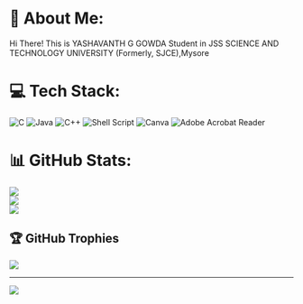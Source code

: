 # 💫 About Me:
Hi There! This is YASHAVANTH G GOWDA
Student in JSS SCIENCE AND TECHNOLOGY UNIVERSITY (Formerly, SJCE),Mysore


# 💻 Tech Stack:
![C](https://img.shields.io/badge/c-%2300599C.svg?style=for-the-badge&logo=c&logoColor=white) ![Java](https://img.shields.io/badge/java-%23ED8B00.svg?style=for-the-badge&logo=openjdk&logoColor=white) ![C++](https://img.shields.io/badge/c++-%2300599C.svg?style=for-the-badge&logo=c%2B%2B&logoColor=white) ![Shell Script](https://img.shields.io/badge/shell_script-%23121011.svg?style=for-the-badge&logo=gnu-bash&logoColor=white) ![Canva](https://img.shields.io/badge/Canva-%2300C4CC.svg?style=for-the-badge&logo=Canva&logoColor=white) ![Adobe Acrobat Reader](https://img.shields.io/badge/Adobe%20Acrobat%20Reader-EC1C24.svg?style=for-the-badge&logo=Adobe%20Acrobat%20Reader&logoColor=white)
# 📊 GitHub Stats:
![](https://github-readme-stats.vercel.app/api?username=Yashavanth-G-Gowda&theme=blue-green&hide_border=false&include_all_commits=false&count_private=false)<br/>
![](https://github-readme-streak-stats.herokuapp.com/?user=Yashavanth-G-Gowda&theme=blue-green&hide_border=false)<br/>
![](https://github-readme-stats.vercel.app/api/top-langs/?username=Yashavanth-G-Gowda&theme=blue-green&hide_border=false&include_all_commits=false&count_private=false&layout=compact)

## 🏆 GitHub Trophies
![](https://github-profile-trophy.vercel.app/?username=Yashavanth-G-Gowda&theme=radical&no-frame=false&no-bg=false&margin-w=4)

---
[![](https://visitcount.itsvg.in/api?id=Yashavanth-G-Gowda&icon=0&color=0)](https://visitcount.itsvg.in)

<!-- Proudly created with GPRM ( https://gprm.itsvg.in ) -->
